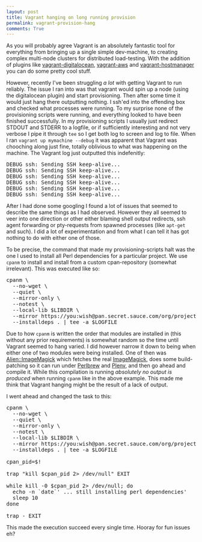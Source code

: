 ```yaml
---
layout: post
title: Vagrant hanging on long running provision
permalink: vagrant-provision-hang
comments: True
---
```

As you will probably agree Vagrant is an absolutely fantastic tool for everything from bringing up a single simple dev-machine, to creating complex multi-node clusters for distributed load-testing. With the addition of plugins like [vagrant-digitalocean](https://github.com/devopsgroup-io/vagrant-digitalocean), [vagrant-aws](https://github.com/mitchellh/vagrant-aws) and [vagrant-hostmanager](https://github.com/devopsgroup-io/vagrant-hostmanager) you can do some pretty cool stuff.

However, recently I've been struggling _a lot_ with getting Vagrant to run reliably. The issue I ran into was that vagrant would spin up a node (using the digitalocean plugin) and start provisioning. Then after some time it would just hang there outputting nothing. I ssh'ed into the offending box and checked what processes were running. To my surprise none of the provisioning scripts were running, and everything looked to have been finished successfully. In my provisioning scripts I usually just redirect STDOUT and STDERR to a logfile, or if sufficiently interesting and not very verbose I pipe it through `tee` so I get both log to screen and log to file. When I ran `vagrant up mymachine --debug` it was apparent that Vagrant was chooching along just fine, totally oblivious to what was happening on the machine. The Vagrant log just outputted this indefenitly:

<pre>
DEBUG ssh: Sending SSH keep-alive...
DEBUG ssh: Sending SSH keep-alive...
DEBUG ssh: Sending SSH keep-alive...
DEBUG ssh: Sending SSH keep-alive...
DEBUG ssh: Sending SSH keep-alive...
DEBUG ssh: Sending SSH keep-alive...
</pre>

After I had done some googling I found a lot of issues that seemed to describe the same things as I had observed. However they all seemed to veer into one direction or other either blaming shell output redirects, ssh agent forwarding or pty-requests from spawned processes (like `apt-get` and such). I did a lot of experimentation and from what I can tell it has got nothing to do with either one of those.

To be precise, the command that made my provisioning-scripts halt was the one I used to install all Perl dependencies for a particular project. We use `cpanm` to install and install from a custom cpan-repository (somewhat irrelevant). This was executed like so:

<pre>
cpanm \
  --no-wget \
  --quiet \
  --mirror-only \
  --notest \
  --local-lib $LIBDIR \
  --mirror https://you:wish@pan.secret.sauce.com/org/project/ \
  --installdeps . | tee -a $LOGFILE
</pre>

Due to how `cpanm` is written the order that modules are installed in (this without any prior requirements) is somewhat random so the time until Vagrant seemed to hang varied. I did however narrow it down to being when either one of two modules were being installed. One of then was [Alien::ImageMagick](https://metacpan.org/pod/Alien::ImageMagick) which fetches the real [ImageMagick](http://www.imagemagick.org/script/index.php), does some build-patching so it can run under [Perlbrew](https://perlbrew.pl/) and [Plenv](https://github.com/tokuhirom/plenv), and then go ahead and compile it. While this compilation is running _absolutely no output is produced_ when running `cpanm` like in the above example. This made me think that Vagrant hanging might be the result of a lack of output.

I went ahead and changed the task to this:

<pre>
cpanm \
  --no-wget \
  --quiet \
  --mirror-only \
  --notest \
  --local-lib $LIBDIR \
  --mirror https://you:wish@pan.secret.sauce.com/org/project/ \
  --installdeps . | tee -a $LOGFILE

cpan_pid=$!

trap "kill $cpan_pid 2> /dev/null" EXIT

while kill -0 $cpan_pid 2> /dev/null; do
  echo -n `date`' ... still installing perl dependencies'
  sleep 10
done

trap - EXIT
</pre>

This made the execution succeed every single time. Hooray for fun issues eh?
